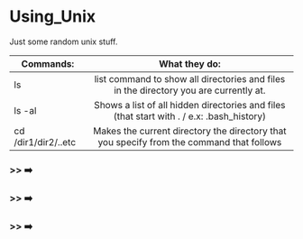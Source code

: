 # Using_Unix
Just some random unix stuff.


| Commands:      | What they do:|
| ------------- |:-------------:|
| ls            | list command to show all directories and files in the directory you are currently at. |
| ls -al      | Shows a list of all hidden directories and files (that start with . / e.x: .bash_history)      |
| cd /dir1/dir2/..etc | Makes the current directory the directory that you specify from the command that follows|


### >> :arrow_right:
### >> :arrow_right:
### >> :arrow_right:
